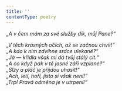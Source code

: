 ```yaml
---
title: ''
contentType: poetry
---
```


<section>

_„A v čem mám za své služby dík, můj Pane?“_

_„V těch krásných očích, až se začnou chvít!“  
„A kdo k nim zdvihne srdce ulekané?“  
„Já — křídla však mi dá tvůj stálý cit.“  
„A co když pak v té jasné záři vzplane?“  
„Slzy a pláč je přijdou uhasit!“  
„Ach, letí, hoří, jisto si však není!“  
„Trp! Pravá odměna je v utrpení!“_

</section>
